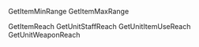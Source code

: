 GetItemMinRange
GetItemMaxRange

GetItemReach
GetUnitStaffReach
GetUnitItemUseReach
GetUnitWeaponReach
